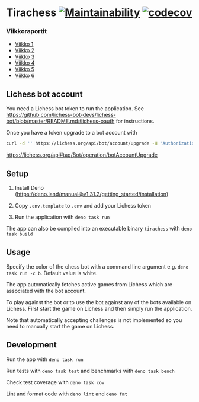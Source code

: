# Tirachess [![Maintainability](https://api.codeclimate.com/v1/badges/c9c944ac9abf94eddf74/maintainability)](https://codeclimate.com/github/Keskimaki/tiralabra/maintainability) [![codecov](https://codecov.io/gh/Keskimaki/tiralabra/branch/main/graph/badge.svg?token=Y2NNQ3KPS0)](https://codecov.io/gh/Keskimaki/tiralabra)

### Viikkoraportit

- [Viikko 1](./documentation/viikkoraportti/viikko1.md)
- [Viikko 2](./documentation/viikkoraportti/viikko2.md)
- [Viikko 3](./documentation/viikkoraportti/viikko3.md)
- [Viikko 4](./documentation/viikkoraportti/viikko4.md)
- [Viikko 5](./documentation/viikkoraportti/viikko5.md)
- [Viikko 6](./documentation/viikkoraportti/viikko6.md)

## Lichess bot account

You need a Lichess bot token to run the application. See
https://github.com/lichess-bot-devs/lichess-bot/blob/master/README.md#lichess-oauth
for instructions.

Once you have a token upgrade to a bot account with

```bash
curl -d '' https://lichess.org/api/bot/account/upgrade -H "Authorization: Bearer <yourTokenHere>"
```

https://lichess.org/api#tag/Bot/operation/botAccountUpgrade

## Setup

1. Install Deno (https://deno.land/manual@v1.31.2/getting_started/installation)

2. Copy `.env.template` to `.env` and add your Lichess token

3. Run the application with `deno task run`

The app can also be compiled into an executable binary `tirachess` with
`deno task build`

## Usage

Specify the color of the chess bot with a command line argument e.g.
`deno task run -c b`. Default value is white.

The app automatically fetches active games from Lichess which are associated
with the bot account.

To play against the bot or to use the bot against any of the bots available on
Lichess. First start the game on Lichess and then simply run the application.

Note that automatically accepting challenges is not implemented so you need to
manually start the game on Lichess.

## Development

Run the app with `deno task run`

Run tests with `deno task test` and benchmarks with `deno task bench`

Check test coverage with `deno task cov`

Lint and format code with `deno lint` and `deno fmt`
